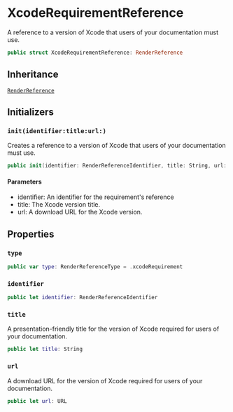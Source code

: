# XcodeRequirementReference

A reference to a version of Xcode that users of your documentation must use.

``` swift
public struct XcodeRequirementReference: RenderReference 
```

## Inheritance

[`RenderReference`](/RenderReference)

## Initializers

### `init(identifier:title:url:)`

Creates a reference to a version of Xcode that users of your documentation must use.

``` swift
public init(identifier: RenderReferenceIdentifier, title: String, url: URL) 
```

#### Parameters

  - identifier: An identifier for the requirement's reference
  - title: The Xcode version title.
  - url: A download URL for the Xcode version.

## Properties

### `type`

``` swift
public var type: RenderReferenceType = .xcodeRequirement
```

### `identifier`

``` swift
public let identifier: RenderReferenceIdentifier
```

### `title`

A presentation-friendly title for the version of Xcode required for users of your documentation.

``` swift
public let title: String
```

### `url`

A download URL for the version of Xcode required for users of your documentation.

``` swift
public let url: URL
```

